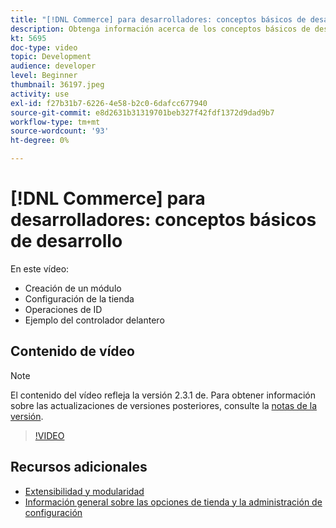 ```yaml
---
title: "[!DNL Commerce] para desarrolladores: conceptos básicos de desarrollo"
description: Obtenga información acerca de los conceptos básicos de desarrollo, como la creación de un módulo, la configuración de la tienda, las operaciones de ID y un ejemplo de controlador frontal.
kt: 5695
doc-type: video
topic: Development
audience: developer
level: Beginner
thumbnail: 36197.jpeg
activity: use
exl-id: f27b31b7-6226-4e58-b2c0-6dafcc677940
source-git-commit: e8d2631b31319701beb327f42fdf1372d9dad9b7
workflow-type: tm+mt
source-wordcount: '93'
ht-degree: 0%

---
```


# [!DNL Commerce] para desarrolladores: conceptos básicos de desarrollo

En este vídeo:

- Creación de un módulo
- Configuración de la tienda
- Operaciones de ID
- Ejemplo del controlador delantero

## Contenido de vídeo

>[!NOTE]
>
>El contenido del vídeo refleja la versión 2.3.1 de. Para obtener información sobre las actualizaciones de versiones posteriores, consulte la [notas de la versión](https://experienceleague.adobe.com/docs/commerce-operations/release/notes/overview.html).

>[!VIDEO](https://video.tv.adobe.com/v/36197?quality=12&learn=on)

## Recursos adicionales

- [Extensibilidad y modularidad](https://developer.adobe.com/commerce/php/architecture/modules/)
- [Información general sobre las opciones de tienda y la administración de configuración](https://experienceleague.adobe.com/docs/commerce-cloud-service/user-guide/configure-store/overview.html)
